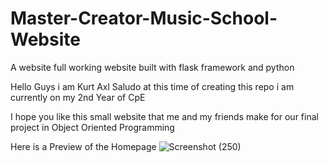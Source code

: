 # Master-Creator-Music-School-Website
A website full working website built with flask framework and python

Hello Guys i am Kurt Axl Saludo
at this time of creating this repo i am currently on my 2nd Year of CpE

I hope you like this small website that me and my friends make for our
final project in Object Oriented Programming

Here is a Preview of the Homepage
![Screenshot (250)](https://github.com/ewanmoak/Master-Creator-Music-School-Website/assets/79072016/36be36a0-887f-46d2-bab9-7b7335902b36)
